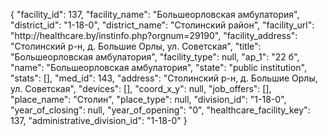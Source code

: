 {
    "facility_id": 137,
    "facility_name": "Большеорловская амбулатория",
    "district_id": "1-18-0",
    "district_name": "Столинский район",
    "facility_url": "http:\/\/healthcare.by\/instinfo.php?orgnum=29190",
    "facility_address": "Столинский р-н, д. Большие Орлы, ул. Советская",
    "title": "Большеорловская амбулатория",
    "facility_type": null,
    "ap_1": "22 б",
    "name": "Большеорловская амбулатория",
    "state": "public institution",
    "stats": [],
    "med_id": 143,
    "address": "Столинский р-н, д. Большие Орлы, ул. Советская",
    "devices": [],
    "coord_x_y": null,
    "job_offers": [],
    "place_name": "Столин",
    "place_type": null,
    "division_id": "1-18-0",
    "year_of_closing": null,
    "year_of_opening": "0",
    "healthcare_facility_key": 137,
    "administrative_division_id": "1-18-0"
}